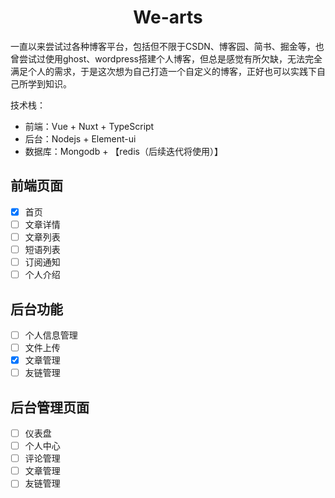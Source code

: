 # <div align="center">We-arts</div>

一直以来尝试过各种博客平台，包括但不限于CSDN、博客园、简书、掘金等，也曾尝试过使用ghost、wordpress搭建个人博客，但总是感觉有所欠缺，无法完全满足个人的需求，于是这次想为自己打造一个自定义的博客，正好也可以实践下自己所学到知识。

技术栈：

- 前端：Vue +  Nuxt + TypeScript 
- 后台：Nodejs + Element-ui
- 数据库：Mongodb + 【redis（后续迭代将使用）】 

## 前端页面

- [x] 首页
- [ ] 文章详情
- [ ] 文章列表
- [ ] 短语列表
- [ ] 订阅通知
- [ ] 个人介绍

## 后台功能

- [ ] 个人信息管理
- [ ] 文件上传
- [x] 文章管理
- [ ] 友链管理

## 后台管理页面

- [ ] 仪表盘
- [ ] 个人中心
- [ ] 评论管理
- [ ] 文章管理
- [ ] 友链管理